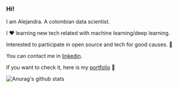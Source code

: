 ### Hi! 

I am Alejandra. A colombian data scientist.

I :heart: learning new tech related with machine learning/deep learning. 

Interested to participate in open source and tech for good causes. :full_moon_with_face:

You can contact me in [linkedin](https://www.linkedin.com/in/alejandra-berbesi-becerra/).

If you want to check it, here is my [portfolio](https://alejandraberbesi.github.io/) :milky_way:

![Anurag's github stats](https://github-readme-stats.vercel.app/api?username=alejandraberbesi&hide=stars,issues&count_private=true&show_icons=true&theme=cobalt)
